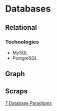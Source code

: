 # Databases
## Relational
### Technologies
* MySQL
* PostgreSQL
## Graph
## Scraps
[7 Database Paradigms](https://www.youtube.com/watch?v=W2Z7fbCLSTw)